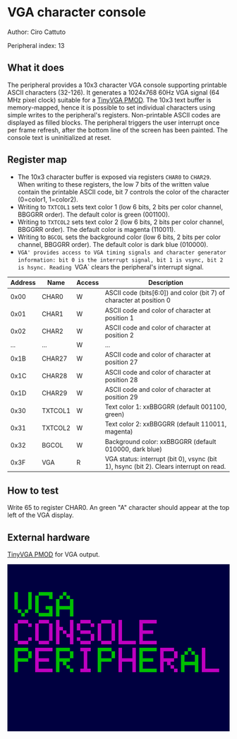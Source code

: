 <!---

This file is used to generate your project datasheet. Please fill in the information below and delete any unused
sections.

The peripheral index is the number TinyQV will use to select your peripheral.  You will pick a free
slot when raising the pull request against the main TinyQV repository, and can fill this in then.  You
also need to set this value as the PERIPHERAL_NUM in your test script.

You can also include images in this folder and reference them in the markdown. Each image must be less than
512 kb in size, and the combined size of all images must be less than 1 MB.
-->

# VGA character console

Author: Ciro Cattuto

Peripheral index: 13

## What it does

The peripheral provides a 10x3 character VGA console supporting printable ASCII characters (32-126). It generates a 1024x768 60Hz VGA signal (64 MHz pixel clock) suitable for a [TinyVGA PMOD](https://github.com/mole99/tiny-vga). The 10x3 text buffer is memory-mapped, hence it is possible to set individual characters using simple writes to the peripheral's registers. Non-printable ASCII codes are displayed as filled blocks. The peripheral triggers the user interrupt once per frame refresh, after the bottom line of the screen has been painted. The console text is uninitialized at reset.

## Register map

- The 10x3 character buffer is exposed via registers `CHAR0` to `CHAR29`. When writing to these registers, the low 7 bits of the written value contain the printable ASCII code, bit 7 controls the color of the character (0=color1, 1=color2).
- Writing to `TXTCOL1` sets text color 1 (low 6 bits, 2 bits per color channel, BBGGRR order). The default color is green (001100).
- Writing to `TXTCOL2` sets text color 2 (low 6 bits, 2 bits per color channel, BBGGRR order). The default color is magenta (110011).
- Writing to `BGCOL` sets the background color (low 6 bits, 2 bits per color channel, BBGGRR order). The default color is dark blue (010000).
- `VGA' provides access to VGA timing signals and character generator information: bit 0 is the interrupt signal, bit 1 is vsync, bit 2 is hsync. Reading `VGA` clears the peripheral's interrupt signal.

| Address | Name    | Access | Description                                                         |
|---------|---------|--------|---------------------------------------------------------------------|
| 0x00    | CHAR0   | W      | ASCII code (bits[6:0]) and color (bit 7) of character at position 0 |
| 0x01    | CHAR1   | W      | ASCII code and color of character at position 1                     |
| 0x02    | CHAR2   | W      | ASCII code and color of character at position 2                     |
| ...     | ...     | W      | ...                                                                 |
| 0x1B    | CHAR27  | W      | ASCII code and color of character at position 27                    |
| 0x1C    | CHAR28  | W      | ASCII code and color of character at position 28                    |
| 0x1D    | CHAR29  | W      | ASCII code and color of character at position 29                    |
| 0x30    | TXTCOL1 | W      | Text color 1: xxBBGGRR (default 001100, green)                      |
| 0x31    | TXTCOL2 | W      | Text color 2: xxBBGGRR (default 110011, magenta)                    |
| 0x32    | BGCOL   | W      | Background color: xxBBGGRR (default 010000, dark blue)              |
| 0x3F    | VGA     | R      | VGA status: interrupt (bit 0), vsync (bit 1), hsync (bit 2). Clears interrupt on read. |

## How to test

Write 65 to register CHAR0. An green "A" character should appear at the top left of the VGA display.

## External hardware

[TinyVGA PMOD](https://github.com/mole99/tiny-vga) for VGA output.

![VGA console test](vgaconsole_grab.png)

